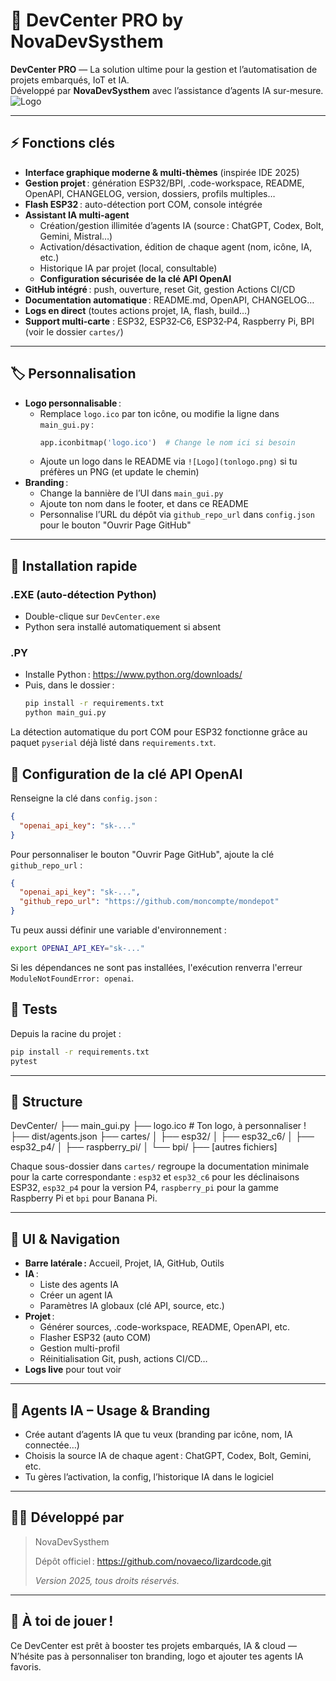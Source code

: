 # 🦎 DevCenter PRO by NovaDevSysthem

**DevCenter PRO** — La solution ultime pour la gestion et l’automatisation de projets embarqués, IoT et IA.  
Développé par **NovaDevSysthem** avec l’assistance d’agents IA sur-mesure.  
![Logo](logo.ico) <!-- Ton logo ici, tu peux remplacer par ![Logo](static/tonlogo.png) si besoin -->

---

## ⚡️ Fonctions clés

- **Interface graphique moderne & multi-thèmes** (inspirée IDE 2025)
- **Gestion projet** : génération ESP32/BPI, .code-workspace, README, OpenAPI, CHANGELOG, version, dossiers, profils multiples…
- **Flash ESP32** : auto-détection port COM, console intégrée
- **Assistant IA multi-agent**
    - Création/gestion illimitée d’agents IA (source : ChatGPT, Codex, Bolt, Gemini, Mistral…)
    - Activation/désactivation, édition de chaque agent (nom, icône, IA, etc.)
    - Historique IA par projet (local, consultable)
    - **Configuration sécurisée de la clé API OpenAI**
- **GitHub intégré** : push, ouverture, reset Git, gestion Actions CI/CD
- **Documentation automatique** : README.md, OpenAPI, CHANGELOG…
- **Logs en direct** (toutes actions projet, IA, flash, build…)
- **Support multi-carte** : ESP32, ESP32‑C6, ESP32‑P4, Raspberry Pi, BPI (voir le dossier `cartes/`)

---

## 🏷️ Personnalisation

- **Logo personnalisable** :  
    - Remplace `logo.ico` par ton icône, ou modifie la ligne dans `main_gui.py` :  
      ```python
      app.iconbitmap('logo.ico')  # Change le nom ici si besoin
      ```
    - Ajoute un logo dans le README via `![Logo](tonlogo.png)` si tu préfères un PNG (et update le chemin)
- **Branding** :  
    - Change la bannière de l’UI dans `main_gui.py`  
    - Ajoute ton nom dans le footer, et dans ce README  
    - Personnalise l’URL du dépôt via `github_repo_url` dans `config.json` pour le bouton "Ouvrir Page GitHub"

---

## 📝 Installation rapide

### .EXE (auto-détection Python)
- Double-clique sur `DevCenter.exe`  
- Python sera installé automatiquement si absent

### .PY
- Installe Python : https://www.python.org/downloads/
- Puis, dans le dossier :
    ```bash
    pip install -r requirements.txt
    python main_gui.py
    ```
La détection automatique du port COM pour ESP32 fonctionne grâce au paquet `pyserial` déjà listé dans `requirements.txt`.

## 🔑 Configuration de la clé API OpenAI

Renseigne la clé dans `config.json` :

```json
{
  "openai_api_key": "sk-..."
}
```

Pour personnaliser le bouton "Ouvrir Page GitHub", ajoute la clé `github_repo_url` :

```json
{
  "openai_api_key": "sk-...",
  "github_repo_url": "https://github.com/moncompte/mondepot"
}
```

Tu peux aussi définir une variable d'environnement :

```bash
export OPENAI_API_KEY="sk-..."
```

Si les dépendances ne sont pas installées, l'exécution renverra l'erreur `ModuleNotFoundError: openai`.

## 🧪 Tests

Depuis la racine du projet :
```bash
pip install -r requirements.txt
pytest
```


---

## 📂 Structure

DevCenter/
├── main_gui.py
├── logo.ico # Ton logo, à personnaliser !
├── dist/agents.json
├── cartes/
│   ├── esp32/
│   ├── esp32_c6/
│   ├── esp32_p4/
│   ├── raspberry_pi/
│   └── bpi/
├── [autres fichiers]

Chaque sous-dossier dans `cartes/` regroupe la documentation minimale pour la
carte correspondante :
`esp32` et `esp32_c6` pour les déclinaisons ESP32, `esp32_p4` pour la version
P4, `raspberry_pi` pour la gamme Raspberry Pi et `bpi` pour Banana Pi.

---

## 🌟 UI & Navigation

- **Barre latérale :** Accueil, Projet, IA, GitHub, Outils
- **IA** :  
    - Liste des agents IA  
    - Créer un agent IA  
    - Paramètres IA globaux (clé API, source, etc.)
- **Projet** :  
    - Générer sources, .code-workspace, README, OpenAPI, etc.
    - Flasher ESP32 (auto COM)
    - Gestion multi-profil
    - Réinitialisation Git, push, actions CI/CD…
- **Logs live** pour tout voir

---

## 🤖 Agents IA – Usage & Branding

- Crée autant d’agents IA que tu veux (branding par icône, nom, IA connectée…)
- Choisis la source IA de chaque agent : ChatGPT, Codex, Bolt, Gemini, etc.
- Tu gères l’activation, la config, l’historique IA dans le logiciel

---

## 👨‍💻 Développé par

> NovaDevSysthem  
>
> Dépôt officiel : https://github.com/novaeco/Iizardcode.git
>  
> _Version  2025, tous droits réservés._

---

## 🦎 À toi de jouer !
Ce DevCenter est prêt à booster tes projets embarqués, IA & cloud —  
N’hésite pas à personnaliser ton branding, logo et ajouter tes agents IA favoris.